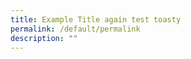 ```yaml
---
title: Example Title again test toasty
permalink: /default/permalink
description: ""
---
```













































